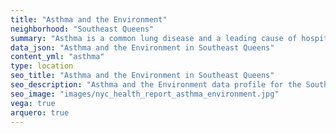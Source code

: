 ```yaml
---
title: "Asthma and the Environment"
neighborhood: "Southeast Queens"
summary: "Asthma is a common lung disease and a leading cause of hospitalizations for children under 15 years old. This report provides a summary of asthma indicators by neighborhood. It also describes housing and neighborhood characteristics that can make asthma worse."
data_json: "Asthma and the Environment in Southeast Queens"
content_yml: "asthma"
type: location
seo_title: "Asthma and the Environment in Southeast Queens"
seo_description: "Asthma and the Environment data profile for the Southeast Queens neighborhood of NYC."
seo_image: "images/nyc_health_report_asthma_environment.jpg"
vega: true
arquero: true
---
```

